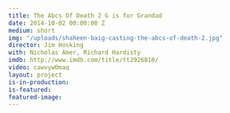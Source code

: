 ```yaml
---
title: The Abcs Of Death 2 G is for Grandad
date: 2014-10-02 00:00:00 Z
medium: short
img: "/uploads/shaheen-baig-casting-the-abcs-of-death-2.jpg"
director: Jim Hosking
with: Nicholas Amer, Richard Hardisty
imdb: http://www.imdb.com/title/tt2926810/
video: cawvyw0maq
layout: project
is-in-production:
is-featured:
featured-image: 
---
```


